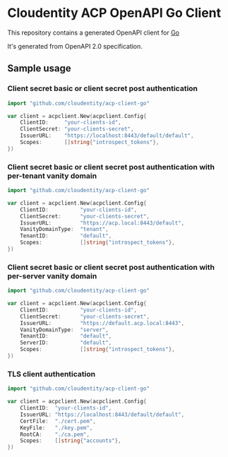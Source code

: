 # Cloudentity ACP OpenAPI Go Client

This repository contains a generated OpenAPI client for [Go](https://golang.org/)

It's generated from OpenAPI 2.0 specification.

## Sample usage

### Client secret basic or client secret post authentication

```go
import "github.com/cloudentity/acp-client-go"

var client = acpclient.New(acpclient.Config{
    ClientID:     "your-clients-id",
    ClientSecret: "your-clients-secret",
    IssuerURL:    "https://localhost:8443/default/default",
    Scopes:       []string{"introspect_tokens"},
})
```

### Client secret basic or client secret post authentication with per-tenant vanity domain

```go
import "github.com/cloudentity/acp-client-go"

var client = acpclient.New(acpclient.Config{
    ClientID:          "your-clients-id",
    ClientSecret:      "your-clients-secret",
    IssuerURL:         "https://acp.local:8443/default",
    VanityDomainType:  "tenant",
    TenantID:          "default",
    Scopes:            []string{"introspect_tokens"},
})
```

### Client secret basic or client secret post authentication with per-server vanity domain

```go
import "github.com/cloudentity/acp-client-go"

var client = acpclient.New(acpclient.Config{
    ClientID:          "your-clients-id",
    ClientSecret:      "your-clients-secret",
    IssuerURL:         "https://default.acp.local:8443",
    VanityDomainType:  "server",
    TenantID:          "default",
    ServerID:          "default",
    Scopes:            []string{"introspect_tokens"},
})
```

### TLS client authentication

``` go
import "github.com/cloudentity/acp-client-go"

var client = acpclient.New(acpclient.Config{
    ClientID:  "your-clients-id",
    IssuerURL: "https://localhost:8443/default/default",
    CertFile:  "./cert.pem",
    KeyFile:   "./key.pem",
    RootCA:    "./ca.pem",
    Scopes:    []string{"accounts"},
})
```
